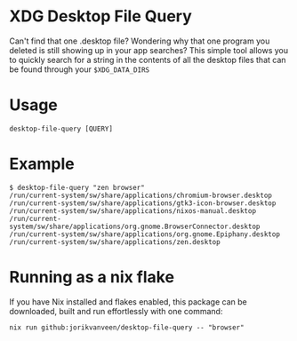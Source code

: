 # XDG Desktop File Query

Can't find that one .desktop file? Wondering why that one program you deleted
is still showing up in your app searches? This simple tool allows you to quickly 
search for a string in the contents of all the desktop files that can be
found through your `$XDG_DATA_DIRS`

# Usage
```
desktop-file-query [QUERY]
```

# Example
```
$ desktop-file-query "zen browser"
/run/current-system/sw/share/applications/chromium-browser.desktop
/run/current-system/sw/share/applications/gtk3-icon-browser.desktop
/run/current-system/sw/share/applications/nixos-manual.desktop
/run/current-system/sw/share/applications/org.gnome.BrowserConnector.desktop
/run/current-system/sw/share/applications/org.gnome.Epiphany.desktop
/run/current-system/sw/share/applications/zen.desktop
```

# Running as a nix flake
If you have Nix installed and flakes enabled, this package can be
downloaded, built and run effortlessly with one command:
```
nix run github:jorikvanveen/desktop-file-query -- "browser"
```
